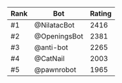 Rank|Bot|Rating
---|---|---
#1|@NilatacBot|2416
#2|@OpeningsBot|2381
#3|@anti-bot|2265
#4|@CatNail|2003
#5|@pawnrobot|1965
